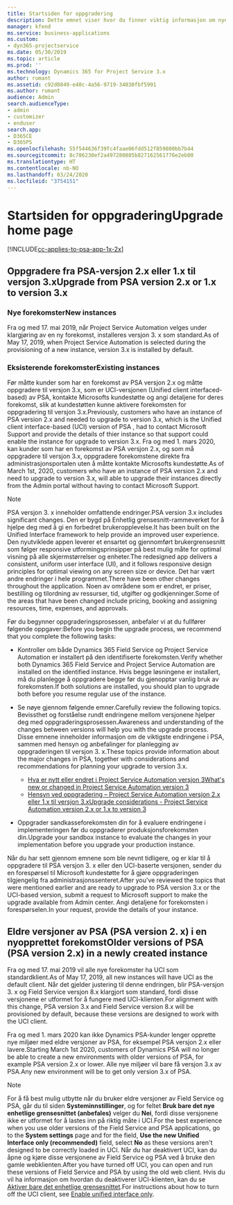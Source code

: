 ```yaml
---
title: Startsiden for oppgradering
description: Dette emnet viser hvor du finner viktig informasjon om nye og endrede funksjoner i Dynamics 365 Project Service Automation, og prosessen med å oppgradere til nyeste versjon.
manager: kfend
ms.service: business-applications
ms.custom:
- dyn365-projectservice
ms.date: 05/30/2019
ms.topic: article
ms.prod: ''
ms.technology: Dynamics 365 for Project Service 3.x
author: rumant
ms.assetid: c92d0849-e40c-4a56-9719-34030fbf5991
ms.author: rumant
audience: Admin
search.audienceType:
- admin
- customizer
- enduser
search.app:
- D365CE
- D365PS
ms.openlocfilehash: 55f544636f39fc4faae06fdd512f859800bb7b44
ms.sourcegitcommit: 8c786230ef2a497280885b827162561776e2eb00
ms.translationtype: HT
ms.contentlocale: nb-NO
ms.lasthandoff: 03/24/2020
ms.locfileid: "3754151"
---
```

# <a name="upgrade-home-page"></a><span data-ttu-id="908cb-103">Startsiden for oppgradering</span><span class="sxs-lookup"><span data-stu-id="908cb-103">Upgrade home page</span></span>

[!INCLUDE[cc-applies-to-psa-app-1x-2x](../includes/cc-applies-to-psa-app-1x-2x.md)]

## <a name="upgrade-from-psa-version-2x-or-1x-to-version-3x"></a><span data-ttu-id="908cb-104">Oppgradere fra PSA-versjon 2.x eller 1.x til versjon 3.x</span><span class="sxs-lookup"><span data-stu-id="908cb-104">Upgrade from PSA version 2.x or 1.x to version 3.x</span></span>

### <a name="new-instances"></a><span data-ttu-id="908cb-105">Nye forekomster</span><span class="sxs-lookup"><span data-stu-id="908cb-105">New instances</span></span>

<span data-ttu-id="908cb-106">Fra og med 17. mai 2019, når Project Service Automation velges under klargjøring av en ny forekomst, installeres versjon 3. x som standard.</span><span class="sxs-lookup"><span data-stu-id="908cb-106">As of May 17, 2019, when Project Service Automation is selected during the provisioning of a new instance, version 3.x is installed by default.</span></span>

### <a name="existing-instances"></a><span data-ttu-id="908cb-107">Eksisterende forekomster</span><span class="sxs-lookup"><span data-stu-id="908cb-107">Existing instances</span></span>

<span data-ttu-id="908cb-108">Før måtte kunder som har en forekomst av PSA versjon 2.x og måtte oppgradere til versjon 3.x, som er UCI-versjonen (Unified client interfaced-based) av PSA, kontakte Microsofts kundestøtte og angi detaljene for deres forekomst, slik at kundestøtten kunne aktivere forekomsten for oppgradering til versjon 3.x.</span><span class="sxs-lookup"><span data-stu-id="908cb-108">Previously, customers who have an instance of PSA version 2.x and needed to upgrade to version 3.x, which is the Unified client interface-based (UCI) version of PSA , had to contact Microsoft Support and provide the details of thier instance so that support could enable the instance for upgrade to version 3.x.</span></span> <span data-ttu-id="908cb-109">Fra og med 1. mars 2020, kan kunder som har en forekomst av PSA versjon 2.x, og som må oppgradere til versjon 3.x, oppgradere forekomstene direkte fra administrasjonsportalen uten å måtte kontakte Microsofts kundestøtte.</span><span class="sxs-lookup"><span data-stu-id="908cb-109">As of March 1st, 2020, customers who have an instance of PSA version 2.x and need to upgrade to version 3.x, will able to upgrade their instances directly from the Admin portal without having to contact Microsoft Support.</span></span>  

> [!NOTE]
> <span data-ttu-id="908cb-110">PSA versjon 3. x inneholder omfattende endringer.</span><span class="sxs-lookup"><span data-stu-id="908cb-110">PSA version 3.x includes significant changes.</span></span> <span data-ttu-id="908cb-111">Den er bygd på Enhetlig grensesnitt-rammeverket for å hjelpe deg med å gi en forbedret brukeropplevelse.</span><span class="sxs-lookup"><span data-stu-id="908cb-111">It has been built on the Unified Interface framework to help provide an improved user experience.</span></span> <span data-ttu-id="908cb-112">Den nyutviklede appen leverer et ensartet og gjennomført brukergrensesnitt som følger responsive utformingsprinsipper på best mulig måte for optimal visning på alle skjermstørrelser og enheter.</span><span class="sxs-lookup"><span data-stu-id="908cb-112">The redesigned app delivers a consistent, uniform user interface (UI), and it follows responsive design principles for optimal viewing on any screen size or device.</span></span> <span data-ttu-id="908cb-113">Det har vært andre endringer i hele programmet.</span><span class="sxs-lookup"><span data-stu-id="908cb-113">There have been other changes throughout the application.</span></span> <span data-ttu-id="908cb-114">Noen av områdene som er endret, er priser, bestilling og tilordning av ressurser, tid, utgifter og godkjenninger.</span><span class="sxs-lookup"><span data-stu-id="908cb-114">Some of the areas that have been changed include pricing, booking and assigning resources, time, expenses, and approvals.</span></span>

<span data-ttu-id="908cb-115">Før du begynner oppgraderingsprosessen, anbefaler vi at du fullfører følgende oppgaver:</span><span class="sxs-lookup"><span data-stu-id="908cb-115">Before you begin the upgrade process, we recommend that you complete the following tasks:</span></span>

- <span data-ttu-id="908cb-116">Kontroller om både Dynamics 365 Field Service og Project Service Automation er installert på den identifiserte forekomsten.</span><span class="sxs-lookup"><span data-stu-id="908cb-116">Verify whether both Dynamics 365 Field Service and Project Service Automation are installed on the identified instance.</span></span> <span data-ttu-id="908cb-117">Hvis begge løsningene er installert, må du planlegge å oppgradere begge før du gjenopptar vanlig bruk av forekomsten.</span><span class="sxs-lookup"><span data-stu-id="908cb-117">If both solutions are installed, you should plan to upgrade both before you resume regular use of the instance.</span></span>
- <span data-ttu-id="908cb-118">Se nøye gjennom følgende emner.</span><span class="sxs-lookup"><span data-stu-id="908cb-118">Carefully review the following topics.</span></span> <span data-ttu-id="908cb-119">Bevissthet og forståelse rundt endringene mellom versjonene hjelper deg med oppgraderingsprosessen.</span><span class="sxs-lookup"><span data-stu-id="908cb-119">Awareness and understanding of the changes between versions will help you with the upgrade process.</span></span> <span data-ttu-id="908cb-120">Disse emnene inneholder informasjon om de viktigste endringene i PSA, sammen med hensyn og anbefalinger for planlegging av oppgraderingen til versjon 3. x.</span><span class="sxs-lookup"><span data-stu-id="908cb-120">These topics provide information about the major changes in PSA, together with considerations and recommendations for planning your upgrade to version 3.x.</span></span>

    - [<span data-ttu-id="908cb-121">Hva er nytt eller endret i Project Service Automation versjon 3</span><span class="sxs-lookup"><span data-stu-id="908cb-121">What's new or changed in Project Service Automation version 3</span></span>](whats-new-changed-v3.md)
    - [<span data-ttu-id="908cb-122">Hensyn ved oppgradering – Project Service Automation versjon 2.x eller 1.x til versjon 3.x</span><span class="sxs-lookup"><span data-stu-id="908cb-122">Upgrade considerations - Project Service Automation version 2.x or 1.x to version 3</span></span>](upgrade-v3.md)

- <span data-ttu-id="908cb-123">Oppgrader sandkasseforekomsten din for å evaluere endringene i implementeringen før du oppgraderer produksjonsforekomsten din.</span><span class="sxs-lookup"><span data-stu-id="908cb-123">Upgrade your sandbox instance to evaluate the changes in your implementation before you upgrade your production instance.</span></span>

<span data-ttu-id="908cb-124">Når du har sett gjennom emnene som ble nevnt tidligere, og er klar til å oppgradere til PSA versjon 3. x eller den UCI-baserte versjonen, sender du en forespørsel til Microsoft kundestøtte for å gjøre oppgraderingen tilgjengelig fra administrasjonssenteret.</span><span class="sxs-lookup"><span data-stu-id="908cb-124">After you've reviewed the topics that were mentioned earlier and are ready to upgrade to PSA version 3.x or the UCI-based version, submit a request to Microsoft support to make the upgrade available from Admin center.</span></span> <span data-ttu-id="908cb-125">Angi detaljene for forekomsten i forespørselen.</span><span class="sxs-lookup"><span data-stu-id="908cb-125">In your request, provide the details of your instance.</span></span>

## <a name="older-versions-of-psa-psa-version-2x-in-a-newly-created-instance"></a><span data-ttu-id="908cb-126">Eldre versjoner av PSA (PSA version 2. x) i en nyopprettet forekomst</span><span class="sxs-lookup"><span data-stu-id="908cb-126">Older versions of PSA (PSA version 2.x) in a newly created instance</span></span>

<span data-ttu-id="908cb-127">Fra og med 17. mai 2019 vil alle nye forekomster ha UCI som standardklient.</span><span class="sxs-lookup"><span data-stu-id="908cb-127">As of May 17, 2019, all new instances will have UCI as the default client.</span></span> <span data-ttu-id="908cb-128">Når det gjelder justering til denne endringen, blir PSA-versjon 3. x og Field Service versjon 8.x klargjort som standard, fordi disse versjonene er utformet for å fungere med UCI-klienten.</span><span class="sxs-lookup"><span data-stu-id="908cb-128">For alignment with this change, PSA version 3.x and Field Service version 8.x will be provisioned by default, because these versions are designed to work with the UCI client.</span></span>

<span data-ttu-id="908cb-129">Fra og med 1. mars 2020 kan ikke Dynamics PSA-kunder lenger opprette nye miljøer med eldre versjoner av PSA, for eksempel PSA versjon 2.x eller lavere.</span><span class="sxs-lookup"><span data-stu-id="908cb-129">Starting March 1st 2020, customers of Dynamics PSA will no longer be able to create a new environments with older versions of PSA, for example PSA version 2.x or lower.</span></span> <span data-ttu-id="908cb-130">Alle nye miljøer vil bare få versjon 3.x av PSA.</span><span class="sxs-lookup"><span data-stu-id="908cb-130">Any new environment will be to get only version 3.x of PSA.</span></span>

> [!NOTE]
> <span data-ttu-id="908cb-131">For å få best mulig utbytte når du bruker eldre versjoner av Field Service og PSA, går du til siden **Systeminnstillinger**, og for feltet **Bruk bare det nye enhetlige grensesnittet (anbefales)** velger du **Nei**, fordi disse versjonene ikke er utformet for å lastes inn på riktig måte i UCI.</span><span class="sxs-lookup"><span data-stu-id="908cb-131">For the best experience when you use older versions of the Field Service and PSA applications, go to the **System settings** page and for the field, **Use the new Unified Interface only (recommended)** field, select **No** as these versions aren't designed to be correctly loaded in UCI.</span></span> <span data-ttu-id="908cb-132">Når du har deaktivert UCI, kan du åpne og kjøre disse versjonene av Field Service og PSA ved å bruke den gamle webklienten.</span><span class="sxs-lookup"><span data-stu-id="908cb-132">After you have turned off UCI, you can open and run these versions of Field Service and PSA by using the old web client.</span></span> <span data-ttu-id="908cb-133">Hvis du vil ha informasjon om hvordan du deaktiverer UCI-klienten, kan du se [Aktiver bare det enhetlige grensesnittet](../admin/enable-unified-interface-only.md).</span><span class="sxs-lookup"><span data-stu-id="908cb-133">For instructions about how to turn off the UCI client, see [Enable unified interface only](../admin/enable-unified-interface-only.md).</span></span>
